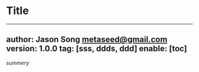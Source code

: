 # Title
---
author: Jason Song <metaseed@gmail.com>
version: 1.0.0
tag: [sss,
ddds,
ddd]
enable: [toc]
---
*summery*
